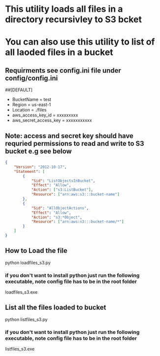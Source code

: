 # This utility loads all files in a directory recursivley to S3 bcket
# You can also use this utility to list of all laoded files in a bucket

## Requirments see config.ini file under config/config.ini

##[DEFAULT]
- BucketName = test 
- Region = us-east-1
- Location = ./files
- aws_access_key_id = xxxxxxxxx
- aws_secret_access_key = xxxxxxxxxxx

## Note: access and secret key should have requried permissions to read and write to S3 bucket e.g see below
```json
{
    "Version": "2012-10-17",
    "Statement": [
        {
            "Sid": "ListObjectsInBucket",
            "Effect": "Allow",
            "Action": ["s3:ListBucket"],
            "Resource": ["arn:aws:s3:::bucket-name"]
        },
        {
            "Sid": "AllObjectActions",
            "Effect": "Allow",
            "Action": "s3:*Object",
            "Resource": ["arn:aws:s3:::bucket-name/*"]
        }
    ]
}
```
## How to Load the file
python loadfiles_s3.py

### if you don't want to install python just run the following executable, note config file has to be in the root folder
loadfiles_s3.exe

## List all the files loaded to bucket
python listfiles_s3.py

### if you don't want to install python just run the following executable, note config file has to be in the root folder
listfiles_s3.exe
